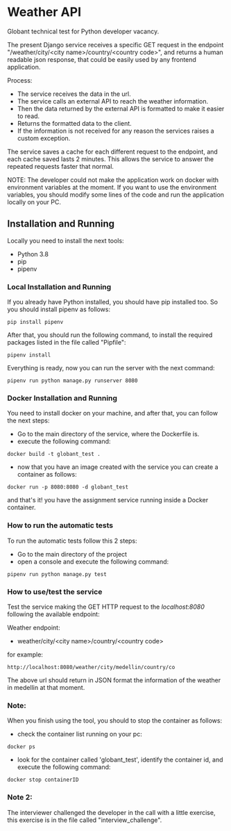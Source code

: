 # Weather API

Globant technical test for Python developer vacancy.

The present Django service receives a specific GET request in the endpoint "/weather/city/\<city name>/country/\<country code>", and returns a human readable json response, that could be easily used by any frontend application.

Process:
- The service receives the data in the url.
- The service calls an external API to reach the weather information.
- Then the data returned by the external API is formatted to make it easier to read.
- Returns the formatted data to the client.
- If the information is not received for any reason the services raises a custom exception.

The service saves a cache for each different request to the endpoint, and each cache saved lasts 2 minutes. This allows the service to answer the repeated requests faster that normal.

NOTE: The developer could not make the application work on docker with environment variables at the moment. If you want to use the environment variables, you should modify some lines of the code and run the application locally on your PC.

## Installation and Running

Locally you need to install the next tools:
- Python 3.8
- pip
- pipenv

### Local Installation and Running
If you already have Python installed, you should have pip installed too. So you
should install pipenv as follows:
~~~
pip install pipenv
~~~

After that, you should run the following command, to install the required packages listed in the file called "Pipfile":
~~~
pipenv install
~~~

Everything is ready, now you can run the server with the next command:
~~~
pipenv run python manage.py runserver 8080
~~~

### Docker Installation and Running
You need to install docker on your machine, and after that, you can follow the next steps:

- Go to the main directory of the service, where the Dockerfile is.
- execute the following command:
~~~
docker build -t globant_test .
~~~
- now that you have an image created with the service you can create a container as follows:
~~~
docker run -p 8080:8080 -d globant_test
~~~

and that's it! you have the assignment service running inside a Docker container.

### How to run the automatic tests
To run the automatic tests follow this 2 steps:
- Go to the main directory of the project
- open a console and execute the following command:
~~~
pipenv run python manage.py test
~~~

### How to use/test the service

Test the service making the GET HTTP request to the *localhost:8080* following the available endpoint:

Weather endpoint:
- weather/city/\<city name>/country/\<country code>

for example:
~~~
http://localhost:8080/weather/city/medellin/country/co
~~~

The above url should return in JSON format the information of the weather in medellin at that moment.

### Note:

When you finish using the tool, you should to stop the container as follows:
- check the container list running on your pc:
~~~
docker ps
~~~
- look for the container called 'globant_test', identify the container id, and execute the following command:
~~~
docker stop containerID
~~~

### Note 2:

The interviewer challenged the developer in the call with a little exercise, this exercise is in the file called "interview_challenge".

